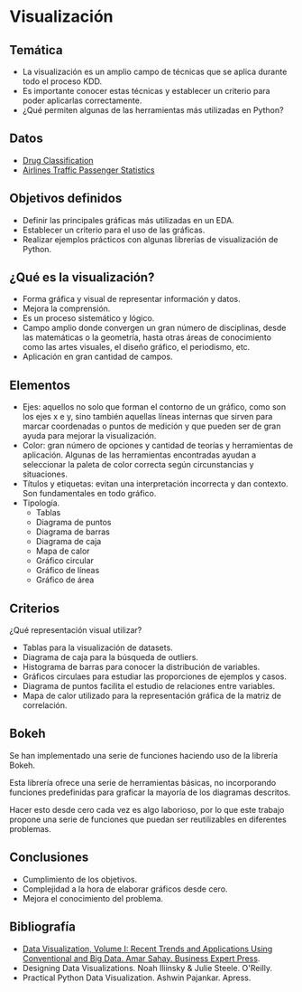# Visualización

## Temática

- La visualización es un amplio campo de técnicas que se aplica durante todo el proceso KDD.
- Es importante conocer estas técnicas y establecer un criterio para poder aplicarlas correctamente.
- ¿Qué permiten algunas de las herramientas más utilizadas en Python?

## Datos

- [Drug Classification](https://www.kaggle.com/datasets/prathamtripathi/drug-classification)
- [Airlines Traffic Passenger Statistics](https://www.kaggle.com/datasets/thedevastator/airlines-traffic-passenger-statistics)

## Objetivos definidos

- Definir las principales gráficas más utilizadas en un EDA.
- Establecer un criterio para el uso de las gráficas.
- Realizar ejemplos prácticos con algunas librerías de visualización de Python.

## ¿Qué es la visualización?

- Forma gráfica y visual de representar información y datos.
- Mejora la comprensión.
- Es un proceso sistemático y lógico.
- Campo amplio donde convergen un gran número de disciplinas, desde las matemáticas o la geometría, hasta otras áreas de conocimiento como las artes visuales, el diseño gráfico, el periodismo, etc.
- Aplicación en gran cantidad de campos.

## Elementos

- Ejes: aquellos no solo que forman el contorno de un gráfico, como son los ejes x e y, sino también aquellas líneas internas que sirven para marcar coordenadas o puntos de medición y que pueden ser de gran ayuda para mejorar la visualización.
- Color: gran número de opciones y cantidad de teorías y herramientas de aplicación. Algunas de las herramientas encontradas ayudan a seleccionar la paleta de color correcta según circunstancias y situaciones.
- Títulos y etiquetas: evitan una interpretación incorrecta y dan contexto. Son fundamentales en todo gráfico.
- Tipología.
  - Tablas
  - Diagrama de puntos
  - Diagrama de barras
  - Diagrama de caja
  - Mapa de calor
  - Gráfico circular
  - Gráfico de líneas
  - Gráfico de área

## Criterios

¿Qué representación visual utilizar?

- Tablas para la visualización de datasets.
- Diagrama de caja para la búsqueda de outliers.
- Histograma de barras para conocer la distribución de variables.
- Gráficos circulaes para estudiar las proporciones de ejemplos y casos.
- Diagrama de puntos facilita el estudio de relaciones entre variables.
- Mapa de calor utilizado para la representación gráfica de la matriz de correlación.

## Bokeh

Se han implementado una serie de funciones haciendo uso de la librería Bokeh.

Esta librería ofrece una serie de herramientas básicas, no incorporando funciones predefinidas para graficar la mayoría de los diagramas descritos.

Hacer esto desde cero cada vez es algo laborioso, por lo que este trabajo propone una serie de funciones que puedan ser reutilizables en diferentes problemas.

## Conclusiones

- Cumplimiento de los objetivos.
- Complejidad a la hora de elaborar gráficos desde cero.
- Mejora el conocimiento del problema.

## Bibliografía

- [Data Visualization, Volume I: Recent Trends and Applications Using Conventional and Big Data. Amar Sahay. Business Expert Press](https://ebookcentral--proquest--com.us.debiblio.com/lib/uses/reader.action?docID=4789484).
- Designing Data Visualizations. Noah Iliinsky & Julie Steele. O'Reilly.
- Practical Python Data Visualization. Ashwin Pajankar. Apress.
